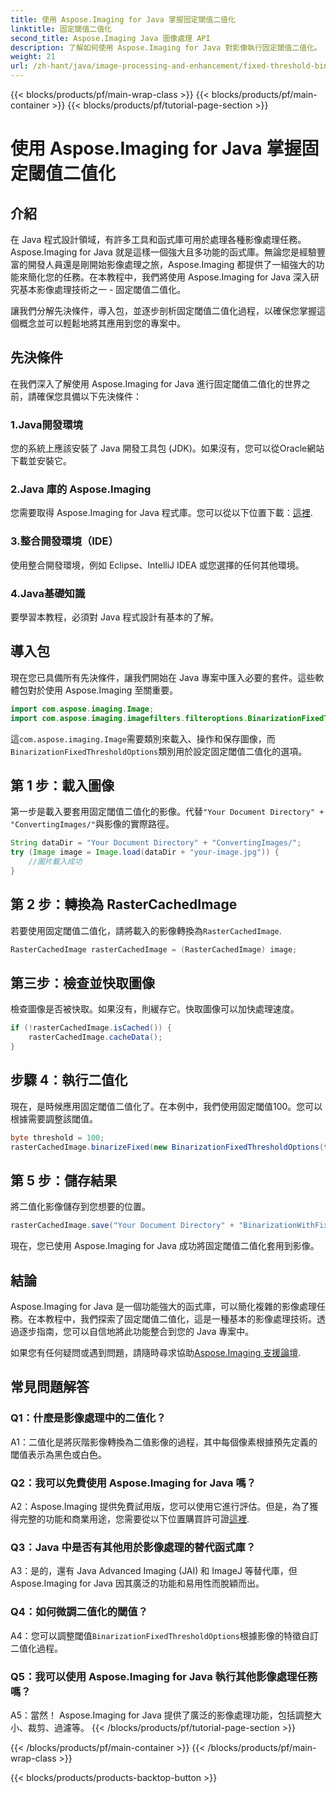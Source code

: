 ```yaml
---
title: 使用 Aspose.Imaging for Java 掌握固定閾值二值化
linktitle: 固定閾值二值化
second_title: Aspose.Imaging Java 圖像處理 API
description: 了解如何使用 Aspose.Imaging for Java 對影像執行固定閾值二值化。
weight: 21
url: /zh-hant/java/image-processing-and-enhancement/fixed-threshold-binarization/
---
```


{{< blocks/products/pf/main-wrap-class >}}
{{< blocks/products/pf/main-container >}}
{{< blocks/products/pf/tutorial-page-section >}}

# 使用 Aspose.Imaging for Java 掌握固定閾值二值化

## 介紹

在 Java 程式設計領域，有許多工具和函式庫可用於處理各種影像處理任務。 Aspose.Imaging for Java 就是這樣一個強大且多功能的函式庫。無論您是經驗豐富的開發人員還是剛開始影像處理之旅，Aspose.Imaging 都提供了一組強大的功能來簡化您的任務。在本教程中，我們將使用 Aspose.Imaging for Java 深入研究基本影像處理技術之一 - 固定閾值二值化。

讓我們分解先決條件，導入包，並逐步剖析固定閾值二值化過程，以確保您掌握這個概念並可以輕鬆地將其應用到您的專案中。

## 先決條件

在我們深入了解使用 Aspose.Imaging for Java 進行固定閾值二值化的世界之前，請確保您具備以下先決條件：

### 1.Java開發環境

您的系統上應該安裝了 Java 開發工具包 (JDK)。如果沒有，您可以從Oracle網站下載並安裝它。

### 2.Java 庫的 Aspose.Imaging

您需要取得 Aspose.Imaging for Java 程式庫。您可以從以下位置下載：[這裡](https://releases.aspose.com/imaging/java/).

### 3.整合開發環境（IDE）

使用整合開發環境，例如 Eclipse、IntelliJ IDEA 或您選擇的任何其他環境。

### 4.Java基礎知識

要學習本教程，必須對 Java 程式設計有基本的了解。

## 導入包

現在您已具備所有先決條件，讓我們開始在 Java 專案中匯入必要的套件。這些軟體包對於使用 Aspose.Imaging 至關重要。

```java
import com.aspose.imaging.Image;
import com.aspose.imaging.imagefilters.filteroptions.BinarizationFixedThresholdOptions;
```

這`com.aspose.imaging.Image`需要類別來載入、操作和保存圖像，而`BinarizationFixedThresholdOptions`類別用於設定固定閾值二值化的選項。

## 第 1 步：載入圖像

第一步是載入要套用固定閾值二值化的影像。代替`"Your Document Directory" + "ConvertingImages/"`與影像的實際路徑。

```java
String dataDir = "Your Document Directory" + "ConvertingImages/";
try (Image image = Image.load(dataDir + "your-image.jpg")) {
    //圖片載入成功
}
```

## 第 2 步：轉換為 RasterCachedImage

若要使用固定閾值二值化，請將載入的影像轉換為`RasterCachedImage`.

```java
RasterCachedImage rasterCachedImage = (RasterCachedImage) image;
```

## 第三步：檢查並快取圖像

檢查圖像是否被快取。如果沒有，則緩存它。快取圖像可以加快處理速度。

```java
if (!rasterCachedImage.isCached()) {
    rasterCachedImage.cacheData();
}
```

## 步驟 4：執行二值化

現在，是時候應用固定閾值二值化了。在本例中，我們使用固定閾值100。您可以根據需要調整該閾值。

```java
byte threshold = 100;
rasterCachedImage.binarizeFixed(new BinarizationFixedThresholdOptions(threshold));
```

## 第 5 步：儲存結果

將二值化影像儲存到您想要的位置。

```java
rasterCachedImage.save("Your Document Directory" + "BinarizationWithFixedThreshold_out.jpg");
```

現在，您已使用 Aspose.Imaging for Java 成功將固定閾值二值化套用到影像。

## 結論

Aspose.Imaging for Java 是一個功能強大的函式庫，可以簡化複雜的影像處理任務。在本教程中，我們探索了固定閾值二值化，這是一種基本的影像處理技術。透過逐步指南，您可以自信地將此功能整合到您的 Java 專案中。

如果您有任何疑問或遇到問題，請隨時尋求協助[Aspose.Imaging 支援論壇](https://forum.aspose.com/).

## 常見問題解答

### Q1：什麼是影像處理中的二值化？

A1：二值化是將灰階影像轉換為二值影像的過程，其中每個像素根據預先定義的閾值表示為黑色或白色。

### Q2：我可以免費使用 Aspose.Imaging for Java 嗎？

 A2：Aspose.Imaging 提供免費試用版，您可以使用它進行評估。但是，為了獲得完整的功能和商業用途，您需要從以下位置購買許可證[這裡](https://purchase.aspose.com/buy).

### Q3：Java 中是否有其他用於影像處理的替代函式庫？

A3：是的，還有 Java Advanced Imaging (JAI) 和 ImageJ 等替代庫，但 Aspose.Imaging for Java 因其廣泛的功能和易用性而脫穎而出。

### Q4：如何微調二值化的閾值？

 A4：您可以調整閾值`BinarizationFixedThresholdOptions`根據影像的特徵自訂二值化過程。

### Q5：我可以使用 Aspose.Imaging for Java 執行其他影像處理任務嗎？

A5：當然！ Aspose.Imaging for Java 提供了廣泛的影像處理功能，包括調整大小、裁剪、過濾等。
{{< /blocks/products/pf/tutorial-page-section >}}

{{< /blocks/products/pf/main-container >}}
{{< /blocks/products/pf/main-wrap-class >}}

{{< blocks/products/products-backtop-button >}}
